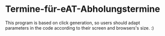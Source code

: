 # Termine-für-eAT-Abholungstermine

This program is based on click generation, so users should adapt parameters in the code according to their screen and browsers's size. :)
